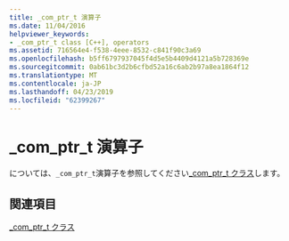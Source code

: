 ```yaml
---
title: _com_ptr_t 演算子
ms.date: 11/04/2016
helpviewer_keywords:
- _com_ptr_t class [C++], operators
ms.assetid: 716564e4-f538-4eee-8532-c841f90c3a69
ms.openlocfilehash: b5ff6797937045f4d5e5b4409d4121a5b728369e
ms.sourcegitcommit: 0ab61bc3d2b6cfbd52a16c6ab2b97a8ea1864f12
ms.translationtype: MT
ms.contentlocale: ja-JP
ms.lasthandoff: 04/23/2019
ms.locfileid: "62399267"
---
```

# <a name="comptrt-operators"></a>_com_ptr_t 演算子

については、`_com_ptr_t`演算子を参照してください[_com_ptr_t クラス](../cpp/com-ptr-t-class.md)します。

## <a name="see-also"></a>関連項目

[_com_ptr_t クラス](../cpp/com-ptr-t-class.md)